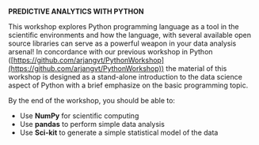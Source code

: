 <B>PREDICTIVE ANALYTICS WITH PYTHON</B>

This workshop explores Python programming language as a tool in the 
scientific environments and how the language, with several available 
open source libraries can serve as a powerful weapon in your data 
analysis arsenal!
In concordance with our previous workshop in Python ([https://github.com/arjangvt/PythonWorkshop](https://github.com/arjangvt/PythonWorkshop))
the material of this workshop is designed as a stand-alone introduction to the data science 
aspect of Python with a brief emphasize on the basic programming topic.

By the end of the workshop, you should be able to:
<ul>
  <li>Use <b>NumPy</b> for scientific computing</li>
  <li>Use <b>pandas</b> to perform simple data analysis</li>
  <li>Use <b>Sci-kit</b> to generate a simple statistical model of the data</li>
</ul>
